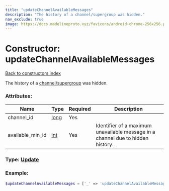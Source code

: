 ```yaml
---
title: "updateChannelAvailableMessages"
description: "The history of a channel/supergroup was hidden."
nav_exclude: true
image: https://docs.madelineproto.xyz/favicons/android-chrome-256x256.png
---
```

# Constructor: updateChannelAvailableMessages  
[Back to constructors index](/API_docs/constructors/index.md)



The history of a [channel/supergroup](https://core.telegram.org/api/channel) was hidden.

### Attributes:

| Name     |    Type       | Required | Description |
|----------|---------------|----------|-------------|
|channel\_id|[long](/API_docs/types/long.md) | Yes|
|available\_min\_id|[int](/API_docs/types/int.md) | Yes|Identifier of a maximum unavailable message in a channel due to hidden history.|



### Type: [Update](/API_docs/types/Update.md)


### Example:

```php
$updateChannelAvailableMessages = ['_' => 'updateChannelAvailableMessages', 'channel_id' => long, 'available_min_id' => int];
```  
